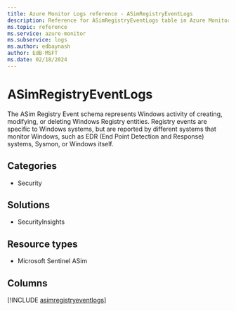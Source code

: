 ```yaml
---
title: Azure Monitor Logs reference - ASimRegistryEventLogs
description: Reference for ASimRegistryEventLogs table in Azure Monitor Logs.
ms.topic: reference
ms.service: azure-monitor
ms.subservice: logs
ms.author: edbaynash
author: EdB-MSFT
ms.date: 02/18/2024
---
```


# ASimRegistryEventLogs

The ASim Registry Event schema represents Windows activity of creating, modifying, or deleting Windows Registry entities. Registry events are specific to Windows systems, but are reported by different systems that monitor Windows, such as EDR (End Point Detection and Response) systems, Sysmon, or Windows itself.


## Categories

- Security

## Solutions

- SecurityInsights

## Resource types

- Microsoft Sentinel ASim

## Columns
  
[!INCLUDE [asimregistryeventlogs](.././tables/includes/asimregistryeventlogs-include.md)]
